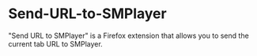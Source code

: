 # Send-URL-to-SMPlayer
"Send URL to SMPlayer" is a Firefox extension that allows you to send the current tab URL to SMPlayer.
